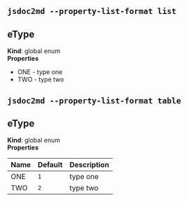 ## `jsdoc2md --property-list-format list`
<a name="eType"></a>
## eType
**Kind**: global enum  
**Properties**

- ONE  - type one  
- TWO  - type two  


## `jsdoc2md --property-list-format table`
<a name="eType"></a>
## eType
**Kind**: global enum  
**Properties**

| Name | Default | Description |
| --- | --- | --- |
| ONE | <code>1</code> | type one |
| TWO | <code>2</code> | type two |


